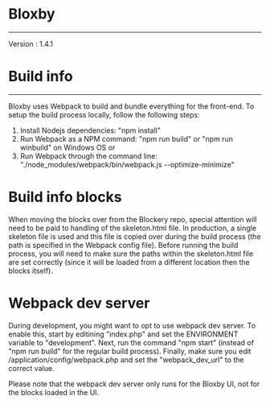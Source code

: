 # Bloxby
---
Version : 1.4.1

# Build info
---
Bloxby uses Webpack to build and bundle everything for the front-end. To setup the build process locally, follow the following steps:

1. Install Nodejs dependencies: "npm install"
2. Run Webpack as a NPM command: "npm run build" or "npm run winbuild" on Windows OS
or
2. Run Webpack through the command line: "./node_modules/webpack/bin/webpack.js --optimize-minimize"

# Build info blocks
When moving the blocks over from the Blockery repo, special attention will need to be paid to handling of the skeleton.html file. In production, a single skeleton file is used and this file is copied over during the build process (the path is specified in the Webpack config file). Before running the build process, you will need to make sure the paths within the skeleton.html file are set correctly (since it will be loaded from a different location then the blocks itself).

# Webpack dev server
During development, you might want to opt to use webpack dev server. To enable this, start by editining "index.php" and set the ENVIRONMENT variable to "development". Next, run the command "npm start" (instead of "npm run build" for the regular build process). Finally, make sure you edit /application/config/webpack.php and set the "webpack_dev_url" to the correct value. 

Please note that the webpack dev server only runs for the Bloxby UI, not for the blocks loaded in the UI.